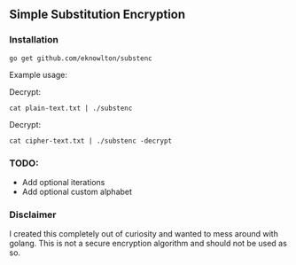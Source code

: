 ## Simple Substitution Encryption

### Installation

`go get github.com/eknowlton/substenc`

Example usage:

Decrypt:

```cat plain-text.txt | ./substenc```


Decrypt:

```cat cipher-text.txt | ./substenc -decrypt```

### TODO:
- Add optional iterations
- Add optional custom alphabet

### Disclaimer

I created this completely out of curiosity and wanted to mess around with golang. This is not a secure encryption algorithm and should not be used as so.
